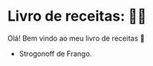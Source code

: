 # Livro de receitas: :man_cook:

Olá! Bem vindo ao meu livro de receitas :handshake:

- Strogonoff de Frango.
